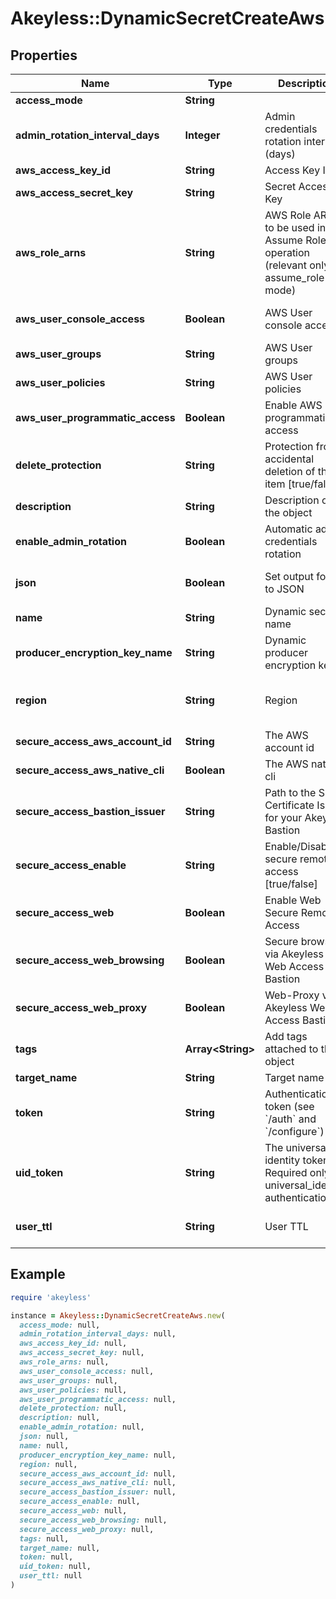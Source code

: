 # Akeyless::DynamicSecretCreateAws

## Properties

| Name | Type | Description | Notes |
| ---- | ---- | ----------- | ----- |
| **access_mode** | **String** |  | [optional] |
| **admin_rotation_interval_days** | **Integer** | Admin credentials rotation interval (days) | [optional][default to 0] |
| **aws_access_key_id** | **String** | Access Key ID | [optional] |
| **aws_access_secret_key** | **String** | Secret Access Key | [optional] |
| **aws_role_arns** | **String** | AWS Role ARNs to be used in the Assume Role operation (relevant only for assume_role mode) | [optional] |
| **aws_user_console_access** | **Boolean** | AWS User console access | [optional][default to false] |
| **aws_user_groups** | **String** | AWS User groups | [optional] |
| **aws_user_policies** | **String** | AWS User policies | [optional] |
| **aws_user_programmatic_access** | **Boolean** | Enable AWS User programmatic access | [optional][default to true] |
| **delete_protection** | **String** | Protection from accidental deletion of this item [true/false] | [optional] |
| **description** | **String** | Description of the object | [optional] |
| **enable_admin_rotation** | **Boolean** | Automatic admin credentials rotation | [optional][default to false] |
| **json** | **Boolean** | Set output format to JSON | [optional][default to false] |
| **name** | **String** | Dynamic secret name |  |
| **producer_encryption_key_name** | **String** | Dynamic producer encryption key | [optional] |
| **region** | **String** | Region | [optional][default to &#39;us-east-2&#39;] |
| **secure_access_aws_account_id** | **String** | The AWS account id | [optional] |
| **secure_access_aws_native_cli** | **Boolean** | The AWS native cli | [optional] |
| **secure_access_bastion_issuer** | **String** | Path to the SSH Certificate Issuer for your Akeyless Bastion | [optional] |
| **secure_access_enable** | **String** | Enable/Disable secure remote access [true/false] | [optional] |
| **secure_access_web** | **Boolean** | Enable Web Secure Remote Access | [optional][default to true] |
| **secure_access_web_browsing** | **Boolean** | Secure browser via Akeyless Web Access Bastion | [optional][default to false] |
| **secure_access_web_proxy** | **Boolean** | Web-Proxy via Akeyless Web Access Bastion | [optional][default to false] |
| **tags** | **Array&lt;String&gt;** | Add tags attached to this object | [optional] |
| **target_name** | **String** | Target name | [optional] |
| **token** | **String** | Authentication token (see &#x60;/auth&#x60; and &#x60;/configure&#x60;) | [optional] |
| **uid_token** | **String** | The universal identity token, Required only for universal_identity authentication | [optional] |
| **user_ttl** | **String** | User TTL | [optional][default to &#39;60m&#39;] |

## Example

```ruby
require 'akeyless'

instance = Akeyless::DynamicSecretCreateAws.new(
  access_mode: null,
  admin_rotation_interval_days: null,
  aws_access_key_id: null,
  aws_access_secret_key: null,
  aws_role_arns: null,
  aws_user_console_access: null,
  aws_user_groups: null,
  aws_user_policies: null,
  aws_user_programmatic_access: null,
  delete_protection: null,
  description: null,
  enable_admin_rotation: null,
  json: null,
  name: null,
  producer_encryption_key_name: null,
  region: null,
  secure_access_aws_account_id: null,
  secure_access_aws_native_cli: null,
  secure_access_bastion_issuer: null,
  secure_access_enable: null,
  secure_access_web: null,
  secure_access_web_browsing: null,
  secure_access_web_proxy: null,
  tags: null,
  target_name: null,
  token: null,
  uid_token: null,
  user_ttl: null
)
```

